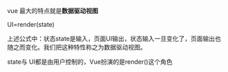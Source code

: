 vue 最大的特点就是**数据驱动视图**

UI=render(state)

上述公式中：状态state是输入，页面UI输出，状态输入一旦变化了，页面输出也随之而变化。我们把这种特性称之为数据驱动视图。

state与 UI都是由用户控制的，Vue扮演的是render()这个角色